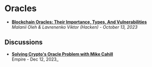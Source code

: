 # Oracles

- [**Blockchain Oracles: Their Importance, Types, And Vulnerabilities**](https://hacken.io/discover/blockchain-oracles/)
  <br/>_Malanii Oleh & Lavrenenko Viktor (Hacken) - October 13, 2023_

## Discussions
- [**Solving Crypto's Oracle Problem with Mike Cahill**](https://www.youtube.com/watch?v=br602CZpmg4)
  <br/>Empire - Dec 12, 2023_
